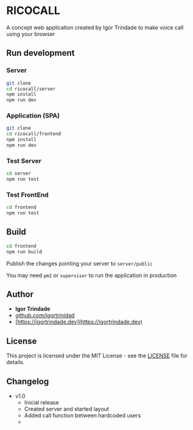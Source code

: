 # RICOCALL

A concept web application created by Igor Trindade to make voice call using your browser

## Run development

### Server
```bash
git clone
cd ricocall/server
npm install
npm run dev
```

### Application (SPA)
```bash
git clone
cd ricocall/frontend
npm install
npm run dev
```

### Test Server
```bash
cd server
npm run test
```

### Test FrontEnd
```bash
cd frontend
npm run test
```

## Build

```bash
cd frontend
npm run build
```

Publish the changes pointing your server to `server/public`

You may need `pm2` or `supervisor` to run the application in production


## Author


* **Igor Trindade**
* [github.com/igortrinidad](https://github.com/igortrinidad)
* [https://igortrindade.dev](https://igortrindade.dev)


## License

This project is licensed under the MIT License - see the [LICENSE](LICENSE) file for details.

## Changelog

- v1.0
  - Inicial release
  - Created server and started layout
  - Added call function between hardcoded users
  -





